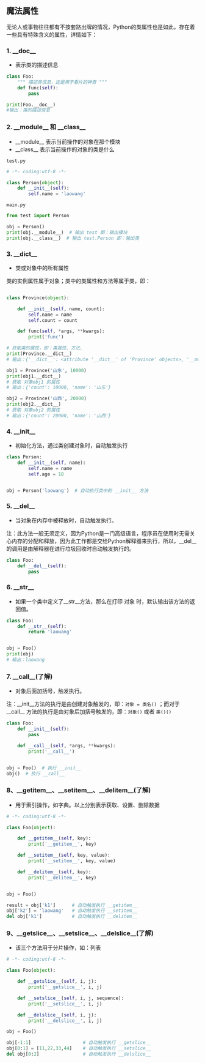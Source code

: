 ## 魔法属性

无论人或事物往往都有不按套路出牌的情况，Python的类属性也是如此，存在着一些具有特殊含义的属性，详情如下：

### 1. \_\_doc\_\_

* 表示类的描述信息

```python
class Foo:
    """ 描述类信息，这是用于看片的神奇 """
    def func(self):
        pass

print(Foo.__doc__)
#输出：类的描述信息
```

### 2. \_\_module\_\_ 和  \_\_class\_\_

* \_\_module\_\_ 表示当前操作的对象在那个模块
* \_\_class\_\_ 表示当前操作的对象的类是什么

`test.py`
```python
# -*- coding:utf-8 -*-

class Person(object):
    def __init__(self):
        self.name = 'laowang'

```


`main.py`

```python
from test import Person

obj = Person()
print(obj.__module__)  # 输出 test 即：输出模块
print(obj.__class__)  # 输出 test.Person 即：输出类
```

### 3. \_\_dict\_\_

* 类或对象中的所有属性

类的实例属性属于对象；类中的类属性和方法等属于类，即：

```python

class Province(object):

    def __init__(self, name, count):
        self.name = name
        self.count = count

    def func(self, *args, **kwargs):
        print('func')

# 获取类的属性，即：类属性、方法、
print(Province.__dict__)
# 输出：{'__dict__': <attribute '__dict__' of 'Province' objects>, '__module__': '__main__', 'country': 'China', '__doc__': None, '__weakref__': <attribute '__weakref__' of 'Province' objects>, 'func': <function Province.func at 0x101897950>, '__init__': <function Province.__init__ at 0x1018978c8>}

obj1 = Province('山东', 10000)
print(obj1.__dict__)
# 获取 对象obj1 的属性
# 输出：{'count': 10000, 'name': '山东'}

obj2 = Province('山西', 20000)
print(obj2.__dict__)
# 获取 对象obj2 的属性
# 输出：{'count': 20000, 'name': '山西'}
```

### 4. \_\_init\_\_

* 初始化方法，通过类创建对象时，自动触发执行

```python
class Person:
    def __init__(self, name):
        self.name = name
        self.age = 18


obj = Person('laowang')  # 自动执行类中的 __init__ 方法
```


### 5. \_\_del\_\_

* 当对象在内存中被释放时，自动触发执行。

注：此方法一般无须定义，因为Python是一门高级语言，程序员在使用时无需关心内存的分配和释放，因为此工作都是交给Python解释器来执行，所以，\_\_del\_\_的调用是由解释器在进行垃圾回收时自动触发执行的。


```python
class Foo:
    def __del__(self):
        pass
```


### 6. \_\_str\_\_

* 如果一个类中定义了\_\_str\_\_方法，那么在打印 对象 时，默认输出该方法的返回值。

```python
class Foo:
    def __str__(self):
        return 'laowang'


obj = Foo()
print(obj)
# 输出：laowang
```


### 7. \_\_call\_\_(了解)

* 对象后面加括号，触发执行。

注：\_\_init\_\_方法的执行是由创建对象触发的，即：`对象 = 类名()` ；而对于 \_\_call\_\_ 方法的执行是由对象后加括号触发的，即：`对象()` 或者 `类()()`


```python
class Foo:
    def __init__(self):
        pass

    def __call__(self, *args, **kwargs):
        print('__call__')


obj = Foo()  # 执行 __init__
obj()  # 执行 __call__

```



### 8、\_\_getitem\_\_、\_\_setitem\_\_、\_\_delitem\_\_(了解)

* 用于索引操作，如字典。以上分别表示获取、设置、删除数据

```python  
# -*- coding:utf-8 -*-

class Foo(object):

    def __getitem__(self, key):
        print('__getitem__', key)

    def __setitem__(self, key, value):
        print('__setitem__', key, value)

    def __delitem__(self, key):
        print('__delitem__', key)


obj = Foo()

result = obj['k1']      # 自动触发执行 __getitem__
obj['k2'] = 'laowang'   # 自动触发执行 __setitem__
del obj['k1']           # 自动触发执行 __delitem__
```

### 9、\_\_getslice\_\_、\_\_setslice\_\_、\_\_delslice\_\_(了解)

* 该三个方法用于分片操作，如：列表

```python
# -*- coding:utf-8 -*-

class Foo(object):

    def __getslice__(self, i, j):
        print('__getslice__', i, j)

    def __setslice__(self, i, j, sequence):
        print('__setslice__', i, j)

    def __delslice__(self, i, j):
        print('__delslice__', i, j)

obj = Foo()

obj[-1:1]                   # 自动触发执行 __getslice__
obj[0:1] = [11,22,33,44]    # 自动触发执行 __setslice__
del obj[0:2]                # 自动触发执行 __delslice__
```
